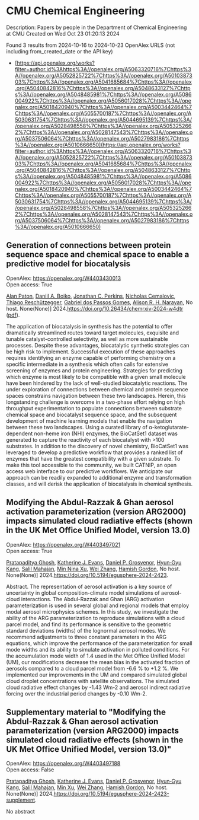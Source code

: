 # CMU Chemical Engineering
Description: Papers by people in the Department of Chemical Engineering at CMU
Created on Wed Oct 23 01:20:13 2024

Found 3 results from 2024-10-16 to 2024-10-23
OpenAlex URLS (not including from_created_date or the API key)
- [https://api.openalex.org/works?filter=author.id%3Ahttps%3A//openalex.org/A5063320716%7Chttps%3A//openalex.org/A5052825722%7Chttps%3A//openalex.org/A5010387303%7Chttps%3A//openalex.org/A5041685684%7Chttps%3A//openalex.org/A5040842816%7Chttps%3A//openalex.org/A5048633127%7Chttps%3A//openalex.org/A5048485981%7Chttps%3A//openalex.org/A5086004922%7Chttps%3A//openalex.org/A5056017028%7Chttps%3A//openalex.org/A5018420940%7Chttps%3A//openalex.org/A5003442464%7Chttps%3A//openalex.org/A5055700187%7Chttps%3A//openalex.org/A5030631754%7Chttps%3A//openalex.org/A5044695139%7Chttps%3A//openalex.org/A5028498558%7Chttps%3A//openalex.org/A5053252662%7Chttps%3A//openalex.org/A5028147543%7Chttps%3A//openalex.org/A5037506064%7Chttps%3A//openalex.org/A5027983186%7Chttps%3A//openalex.org/A5010666650](https://api.openalex.org/works?filter=author.id%3Ahttps%3A//openalex.org/A5063320716%7Chttps%3A//openalex.org/A5052825722%7Chttps%3A//openalex.org/A5010387303%7Chttps%3A//openalex.org/A5041685684%7Chttps%3A//openalex.org/A5040842816%7Chttps%3A//openalex.org/A5048633127%7Chttps%3A//openalex.org/A5048485981%7Chttps%3A//openalex.org/A5086004922%7Chttps%3A//openalex.org/A5056017028%7Chttps%3A//openalex.org/A5018420940%7Chttps%3A//openalex.org/A5003442464%7Chttps%3A//openalex.org/A5055700187%7Chttps%3A//openalex.org/A5030631754%7Chttps%3A//openalex.org/A5044695139%7Chttps%3A//openalex.org/A5028498558%7Chttps%3A//openalex.org/A5053252662%7Chttps%3A//openalex.org/A5028147543%7Chttps%3A//openalex.org/A5037506064%7Chttps%3A//openalex.org/A5027983186%7Chttps%3A//openalex.org/A5010666650)

## Generation of connections between protein sequence space and chemical space to enable a predictive model for biocatalysis   

OpenAlex: https://openalex.org/W4403430013    
Open access: True
    
[Alan Paton](https://openalex.org/A5039244003), [Daniil A. Boiko](https://openalex.org/A5065327102), [Jonathan C. Perkins](https://openalex.org/A5062326194), [Nicholas Cemalovic](https://openalex.org/A5096130111), [Thiago Reschützegger](https://openalex.org/A5081625865), [Gabriel dos Passos Gomes](https://openalex.org/A5048633127), [Alison R. H. Narayan](https://openalex.org/A5002907157), No host. None(None)] 2024.https://doi.org/10.26434/chemrxiv-2024-w4dtr ([pdf](https://chemrxiv.org/engage/api-gateway/chemrxiv/assets/orp/resource/item/670c192f51558a15eff5c275/original/generation-of-connections-between-protein-sequence-space-and-chemical-space-to-enable-a-predictive-model-for-biocatalysis.pdf)).
    
The application of biocatalysis in synthesis has the potential to offer dramatically streamlined routes toward target molecules, exquisite and tunable catalyst-controlled selectivity, as well as more sustainable processes. Despite these advantages, biocatalytic synthetic strategies can be high risk to implement. Successful execution of these approaches requires identifying an enzyme capable of performing chemistry on a specific intermediate in a synthesis which often calls for extensive screening of enzymes and protein engineering. Strategies for predicting which enzyme is most likely to be compatible with a given small molecule have been hindered by the lack of well-studied biocatalytic reactions. The under exploration of connections between chemical and protein sequence spaces constrains navigation between these two landscapes. Herein, this longstanding challenge is overcome in a two-phase effort relying on high throughput experimentation to populate connections between substrate chemical space and biocatalyst sequence space, and the subsequent development of machine learning models that enable the navigation between these two landscapes. Using a curated library of α-ketoglutarate-dependent non-heme iron (NHI) enzymes, the BioCatSet1 dataset was generated to capture the reactivity of each biocatalyst with >100 substrates. In addition to the discovery of novel chemistry, BioCatSet1 was leveraged to develop a predictive workflow that provides a ranked list of enzymes that have the greatest compatibility with a given substrate. To make this tool accessible to the community, we built CATNIP, an open access web interface to our predictive workflows. We anticipate our approach can be readily expanded to additional enzyme and transformation classes, and will derisk the application of biocatalysis in chemical synthesis.    

    

## Modifying the Abdul-Razzak & Ghan aerosol activation parameterization (version ARG2000) impacts simulated cloud radiative effects (shown in the UK Met Office Unified Model, version 13.0)   

OpenAlex: https://openalex.org/W4403497021    
Open access: True
    
[Pratapaditya Ghosh](https://openalex.org/A5005781295), [Katherine J. Evans](https://openalex.org/A5079659440), [Daniel P. Grosvenor](https://openalex.org/A5028113214), [Hyun‐Gyu Kang](https://openalex.org/A5015919898), [Salil Mahajan](https://openalex.org/A5023485909), [Min Nina Xu](https://openalex.org/A5014558136), [Wei Zhang](https://openalex.org/A5100441591), [Hamish Gordon](https://openalex.org/A5086004922), No host. None(None)] 2024.https://doi.org/10.5194/egusphere-2024-2423.
    
Abstract. The representation of aerosol activation is a key source of uncertainty in global composition-climate model simulations of aerosol-cloud interactions. The Abdul-Razzak and Ghan (ARG) activation parameterization is used in several global and regional models that employ modal aerosol microphysics schemes. In this study, we investigate the ability of the ARG parameterization to reproduce simulations with a cloud parcel model, and find its performance is sensitive to the geometric standard deviations (widths) of the lognormal aerosol modes. We recommend adjustments to three constant parameters in the ARG equations, which improve the performance of the parameterization for small mode widths and its ability to simulate activation in polluted conditions. For the accumulation mode width of 1.4 used in the Met Office Unified Model (UM), our modifications decrease the mean bias in the activated fraction of aerosols compared to a cloud parcel model from -6.6 % to +1.2 %. We implemented our improvements in the UM and compared simulated global cloud droplet concentrations with satellite observations. The simulated cloud radiative effect changes by -1.43 Wm-2 and aerosol indirect radiative forcing over the industrial period changes by -0.10 Wm-2.    

    

## Supplementary material to "Modifying the Abdul-Razzak & Ghan aerosol activation parameterization (version ARG2000) impacts simulated cloud radiative effects (shown in the UK Met Office Unified Model, version 13.0)"   

OpenAlex: https://openalex.org/W4403497188    
Open access: False
    
[Pratapaditya Ghosh](https://openalex.org/A5005781295), [Katherine J. Evans](https://openalex.org/A5079659440), [Daniel P. Grosvenor](https://openalex.org/A5028113214), [Hyun‐Gyu Kang](https://openalex.org/A5015919898), [Salil Mahajan](https://openalex.org/A5023485909), [Min Xu](https://openalex.org/A5103056228), [Wei Zhang](https://openalex.org/A5100441591), [Hamish Gordon](https://openalex.org/A5086004922), No host. None(None)] 2024.https://doi.org/10.5194/egusphere-2024-2423-supplement.
    
No abstract    

    
